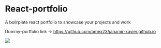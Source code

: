 # React-portfolio

A boilrplate react portfolio to showcase your projects and work


Dummy-portfolio link -> https://github.com/amex23/janamir-xavier.github.io

![](test.gif)

